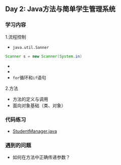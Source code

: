 ## Day 2: Java方法与简单学生管理系统
### 学习内容
1.流程控制
- `java.util.Sanner`
```java
Scanner s = new Scanner(System.in)
```
- 
- 
- `for`循环和`if`语句

2.方法
- 方法的定义与调用
- 面向对象基础（类、对象）
### 代码练习
- [StudentManager.java](./code/Day2/StudentManager.java)
### 遇到的问题
- 如何在方法中正确传递参数？

